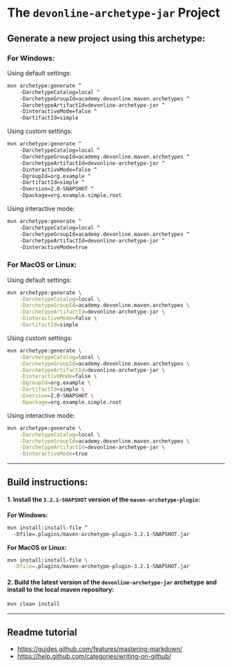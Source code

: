 # The `devonline-archetype-jar` Project

## Generate a new project using this archetype:

### For Windows:

Using default settings:

```bash
mvn archetype:generate ^
    -DarchetypeCatalog=local ^
    -DarchetypeGroupId=academy.devonline.maven.archetypes ^
    -DarchetypeArtifactId=devonline-archetype-jar ^
    -DinteractiveMode=false ^
    -DartifactId=simple
```

Using custom settings:

```bash
mvn archetype:generate ^
    -DarchetypeCatalog=local ^
    -DarchetypeGroupId=academy.devonline.maven.archetypes ^
    -DarchetypeArtifactId=devonline-archetype-jar ^
    -DinteractiveMode=false ^
    -DgroupId=org.example ^
    -DartifactId=simple ^
    -Dversion=2.0-SNAPSHOT ^
    -Dpackage=org.example.simple.root
```

Using interactive mode:

```bash
mvn archetype:generate ^
    -DarchetypeCatalog=local ^
    -DarchetypeGroupId=academy.devonline.maven.archetypes ^
    -DarchetypeArtifactId=devonline-archetype-jar ^
    -DinteractiveMode=true
```

### For MacOS or Linux:

Using default settings:

```bash
mvn archetype:generate \
    -DarchetypeCatalog=local \
    -DarchetypeGroupId=academy.devonline.maven.archetypes \
    -DarchetypeArtifactId=devonline-archetype-jar \
    -DinteractiveMode=false \
    -DartifactId=simple
```

Using custom settings:

```bash
mvn archetype:generate \
    -DarchetypeCatalog=local \
    -DarchetypeGroupId=academy.devonline.maven.archetypes \
    -DarchetypeArtifactId=devonline-archetype-jar \
    -DinteractiveMode=false \
    -DgroupId=org.example \
    -DartifactId=simple \
    -Dversion=2.0-SNAPSHOT \
    -Dpackage=org.example.simple.root
```

Using interactive mode:

```bash
mvn archetype:generate \
    -DarchetypeCatalog=local \
    -DarchetypeGroupId=academy.devonline.maven.archetypes \
    -DarchetypeArtifactId=devonline-archetype-jar \
    -DinteractiveMode=true
```

-----------------------------------------------------------------------------------

## Build instructions:

#### 1. Install the `3.2.1-SNAPSHOT` version of the `maven-archetype-plugin`:

**For Windows:**

```bash
mvn install:install-file ^
  -Dfile=.plugins/maven-archetype-plugin-3.2.1-SNAPSHOT.jar
```

**For MacOS or Linux:**

```bash
mvn install:install-file \
  -Dfile=.plugins/maven-archetype-plugin-3.2.1-SNAPSHOT.jar
```

#### 2. Build the latest version of the `devonline-archetype-jar` archetype and install to the local maven repository:

```bash
mvn clean install
```

-----------------------------------------------------------------------------------


## Readme tutorial

- https://guides.github.com/features/mastering-markdown/
- https://help.github.com/categories/writing-on-github/
